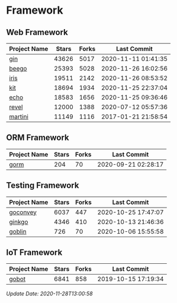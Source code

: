 # Framework

## Web Framework
| Project Name | Stars | Forks | Last Commit |
| ------------ | ----- | ----- | ----------- |
| [gin](https://github.com/gin-gonic/gin) | 43626 | 5017 | 2020-11-11 01:41:35 |
| [beego](https://github.com/astaxie/beego) | 25393 | 5028 | 2020-11-26 16:02:56 |
| [iris](https://github.com/kataras/iris) | 19511 | 2142 | 2020-11-26 08:53:52 |
| [kit](https://github.com/go-kit/kit) | 18694 | 1934 | 2020-11-25 22:37:04 |
| [echo](https://github.com/labstack/echo) | 18583 | 1656 | 2020-11-25 09:36:46 |
| [revel](https://github.com/revel/revel) | 12000 | 1388 | 2020-07-12 05:57:36 |
| [martini](https://github.com/go-martini/martini) | 11149 | 1116 | 2017-01-21 21:58:54 |

## ORM Framework
| Project Name | Stars | Forks | Last Commit |
| ------------ | ----- | ----- | ----------- |
| [gorm](https://github.com/jinzhu/gorm) | 204 | 70 | 2020-09-21 02:28:17 |

## Testing Framework
| Project Name | Stars | Forks | Last Commit |
| ------------ | ----- | ----- | ----------- |
| [goconvey](https://github.com/smartystreets/goconvey) | 6037 | 447 | 2020-10-25 17:47:07 |
| [ginkgo](https://github.com/onsi/ginkgo) | 4346 | 410 | 2020-10-13 21:46:36 |
| [goblin](https://github.com/franela/goblin) | 726 | 70 | 2020-10-06 15:55:58 |

## IoT Framework
| Project Name | Stars | Forks | Last Commit |
| ------------ | ----- | ----- | ----------- |
| [gobot](https://github.com/hybridgroup/gobot) | 6841 | 858 | 2019-10-15 17:19:34 |

*Update Date: 2020-11-28T13:00:58*